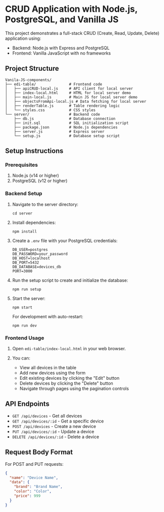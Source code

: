 # CRUD Application with Node.js, PostgreSQL, and Vanilla JS

This project demonstrates a full-stack CRUD (Create, Read, Update, Delete) application using:
- Backend: Node.js with Express and PostgreSQL
- Frontend: Vanilla JavaScript with no frameworks

## Project Structure

```
Vanila-JS-components/
├── edi-table/               # Frontend code
│   ├── apiCRUD-local.js     # API client for local server
│   ├── index-local.html     # HTML for local server demo
│   ├── main-local.js        # Main JS for local server demo
│   ├── objectsFromApi-local.js # Data fetching for local server
│   ├── renderTable.js       # Table rendering logic
│   └── styles.css           # CSS styles
└── server/                  # Backend code
    ├── db.js                # Database connection
    ├── init.sql             # SQL initialization script
    ├── package.json         # Node.js dependencies
    ├── server.js            # Express server
    └── setup.js             # Database setup script
```

## Setup Instructions

### Prerequisites

1. Node.js (v14 or higher)
2. PostgreSQL (v12 or higher)

### Backend Setup

1. Navigate to the server directory:
   ```
   cd server
   ```

2. Install dependencies:
   ```
   npm install
   ```

3. Create a `.env` file with your PostgreSQL credentials:
   ```
   DB_USER=postgres
   DB_PASSWORD=your_password
   DB_HOST=localhost
   DB_PORT=5432
   DB_DATABASE=devices_db
   PORT=3000
   ```

4. Run the setup script to create and initialize the database:
   ```
   npm run setup
   ```

5. Start the server:
   ```
   npm start
   ```
   
   For development with auto-restart:
   ```
   npm run dev
   ```

### Frontend Usage

1. Open `edi-table/index-local.html` in your web browser.

2. You can:
   - View all devices in the table
   - Add new devices using the form
   - Edit existing devices by clicking the "Edit" button
   - Delete devices by clicking the "Delete" button
   - Navigate through pages using the pagination controls

## API Endpoints

- `GET /api/devices` - Get all devices
- `GET /api/devices/:id` - Get a specific device
- `POST /api/devices` - Create a new device
- `PUT /api/devices/:id` - Update a device
- `DELETE /api/devices/:id` - Delete a device

## Request Body Format

For POST and PUT requests:

```json
{
  "name": "Device Name",
  "data": {
    "brand": "Brand Name",
    "color": "Color",
    "price": 999
  }
}
```